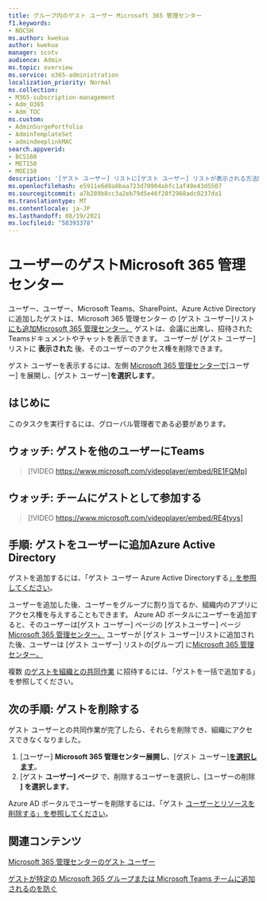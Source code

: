 ```yaml
---
title: グループ内のゲスト ユーザー Microsoft 365 管理センター
f1.keywords:
- NOCSH
ms.author: kwekua
author: kwekua
manager: scotv
audience: Admin
ms.topic: overview
ms.service: o365-administration
localization_priority: Normal
ms.collection:
- M365-subscription-management
- Adm_O365
- Adm_TOC
ms.custom:
- AdminSurgePortfolio
- AdminTemplateSet
- admindeeplinkMAC
search.appverid:
- BCS160
- MET150
- MOE150
description: '[ゲスト ユーザー] リストに[ゲスト ユーザー] リストが表示される方法Microsoft 365 管理センター。'
ms.openlocfilehash: e5911e6d8a8baa723d70904abfc1af49e43d5507
ms.sourcegitcommit: a7b289b8cc3a2eb79d5e46f20f2968adc0237da1
ms.translationtype: MT
ms.contentlocale: ja-JP
ms.lasthandoff: 08/19/2021
ms.locfileid: "58393378"
---
```

# <a name="guest-users-in-microsoft-365-admin-center"></a>ユーザーのゲストMicrosoft 365 管理センター

ユーザー、ユーザー、Microsoft Teams、SharePoint、Azure Active Directoryに追加したゲストは、Microsoft 365 管理センター の [ゲスト ユーザー]リスト<a href="https://go.microsoft.com/fwlink/p/?linkid=2074830" target="_blank">にも追加Microsoft 365 管理センター。</a> ゲストは、会議に出席し、招待されたTeamsドキュメントやチャットを表示できます。
ユーザーが [ゲスト ユーザー] リストに **表示された** 後、そのユーザーのアクセス権を削除できます。

ゲスト ユーザーを表示するには、左側 <a href="https://go.microsoft.com/fwlink/p/?linkid=2074830" target="_blank">Microsoft 365 管理センターで</a>[ユーザー] を展開し、[ゲスト ユーザー]**を選択します**。

## <a name="before-you-begin"></a>はじめに

このタスクを実行するには、グローバル管理者である必要があります。

## <a name="watch-add-guests-to-teams"></a>ウォッチ: ゲストを他のユーザーにTeams

> [!VIDEO https://www.microsoft.com/videoplayer/embed/RE1FQMp]

## <a name="watch-join-a-team-as-a-guest"></a>ウォッチ: チームにゲストとして参加する

> [!VIDEO https://www.microsoft.com/videoplayer/embed/RE4tyys]

## <a name="steps-add-guests-in-azure-active-directory"></a>手順: ゲストをユーザーに追加Azure Active Directory

ゲストを追加するには、「ゲスト ユーザー Azure Active Directoryする[」を参照してください](/azure/active-directory/b2b/b2b-quickstart-add-guest-users-portal)。

ユーザーを追加した後、ユーザーをグループに割り当てるか、組織内のアプリにアクセス権を与えすることもできます。 Azure AD ポータルにユーザーを追加すると、そのユーザーは[ゲスト ユーザー] ページの [ゲストユーザー] ページ<a href="https://go.microsoft.com/fwlink/p/?linkid=2074830" target="_blank">Microsoft 365 管理センター。</a>
ユーザーが [ゲスト ユーザー]リストに追加された後、ユーザーは [ゲスト ユーザー] リストの[[](../create-groups/manage-guest-access-in-groups.md#add-guests-to-a-microsoft-365-group-from-the-admin-center)グループ] に<a href="https://go.microsoft.com/fwlink/p/?linkid=2074830" target="_blank">Microsoft 365 管理センター。</a>

複数 [のゲストを組織との共同作業](/azure/active-directory/b2b/tutorial-bulk-invite) に招待するには、「ゲストを一括で追加する」を参照してください。

## <a name="next-steps-remove-a-guest"></a>次の手順: ゲストを削除する

ゲスト ユーザーとの共同作業が完了したら、それらを削除でき、組織にアクセスできなくなりました。

1. [ユーザー] **Microsoft 365 管理センター展開し**、[ゲスト ユーザー]<a href="https://go.microsoft.com/fwlink/p/?linkid=2074830" target="_blank">**を選択します**</a>。
1. [ゲスト **ユーザー] ページ** で、削除するユーザーを選択し、[ユーザーの削除 **] を選択します**。

Azure AD ポータルでユーザーを削除するには、「ゲスト [ユーザーとリソースを削除する」を参照してください](/azure/active-directory/b2b/b2b-quickstart-add-guest-users-portal#clean-up-resources)。

## <a name="related-content"></a>関連コンテンツ

[Microsoft 365 管理センターのゲスト ユーザー](about-guest-users.md)

[ゲストが特定の Microsoft 365 グループまたは Microsoft Teams チームに追加されるのを防ぐ](../../solutions/per-group-guest-access.md)
